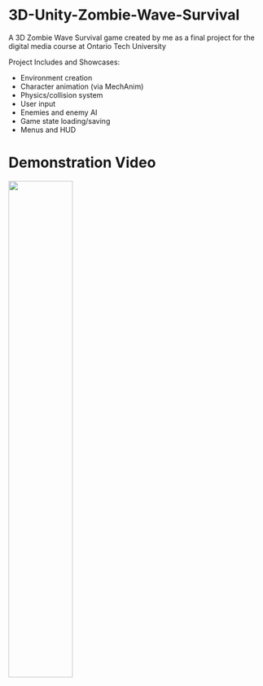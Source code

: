 # 3D-Unity-Zombie-Wave-Survival
A 3D Zombie Wave Survival game created by me as a final project for the digital media course at Ontario Tech University

Project Includes and Showcases:
- Environment creation
- Character animation (via MechAnim)
- Physics/collision system
- User input
- Enemies and enemy AI
- Game state loading/saving
- Menus and HUD

# Demonstration Video
[<img src="https://img.youtube.com/vi/B2BPVGJOFvY/hqdefault.jpg" width="50%">](https://youtu.be/B2BPVGJOFvY)
